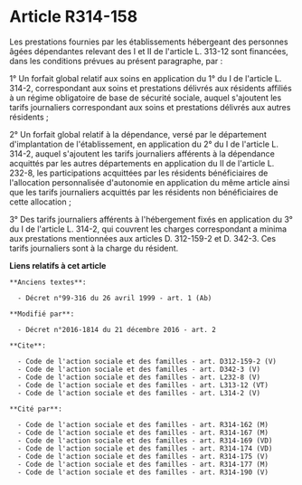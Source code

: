 # Article R314-158

Les prestations fournies par les établissements hébergeant des personnes âgées dépendantes relevant des I et II de l'article
L. 313-12 sont financées, dans les conditions prévues au présent paragraphe, par : 

1° Un forfait global relatif aux soins en application du 1° du I de l'article L. 314-2, correspondant aux soins et
prestations délivrés aux résidents affiliés à un régime obligatoire de base de sécurité sociale, auquel s'ajoutent les tarifs
journaliers correspondant aux soins et prestations délivrés aux autres résidents ; 

2° Un forfait global relatif à la dépendance, versé par le département d'implantation de l'établissement, en application du
2° du I de l'article L. 314-2, auquel s'ajoutent les tarifs journaliers afférents à la dépendance acquittés par les autres
départements en application du II de l'article L. 232-8, les participations acquittées par les résidents bénéficiaires de
l'allocation personnalisée d'autonomie en application du même article ainsi que les tarifs journaliers acquittés par les
résidents non bénéficiaires de cette allocation ; 

3° Des tarifs journaliers afférents à l'hébergement fixés en application du 3° du I de l'article L. 314-2, qui couvrent les
charges correspondant a minima aux prestations mentionnées aux articles D. 312-159-2 et D. 342-3. Ces tarifs journaliers sont
à la charge du résident.

**Liens relatifs à cet article**

	**Anciens textes**:

	  - Décret n°99-316 du 26 avril 1999 - art. 1 (Ab)

	**Modifié par**:

	  - Décret n°2016-1814 du 21 décembre 2016 - art. 2

	**Cite**:

	  - Code de l'action sociale et des familles - art. D312-159-2 (V)
	  - Code de l'action sociale et des familles - art. D342-3 (V)
	  - Code de l'action sociale et des familles - art. L232-8 (V)
	  - Code de l'action sociale et des familles - art. L313-12 (VT)
	  - Code de l'action sociale et des familles - art. L314-2 (V)

	**Cité par**:

	  - Code de l'action sociale et des familles - art. R314-162 (M)
	  - Code de l'action sociale et des familles - art. R314-167 (M)
	  - Code de l'action sociale et des familles - art. R314-169 (VD)
	  - Code de l'action sociale et des familles - art. R314-174 (VD)
	  - Code de l'action sociale et des familles - art. R314-175 (V)
	  - Code de l'action sociale et des familles - art. R314-177 (M)
	  - Code de l'action sociale et des familles - art. R314-190 (V)
